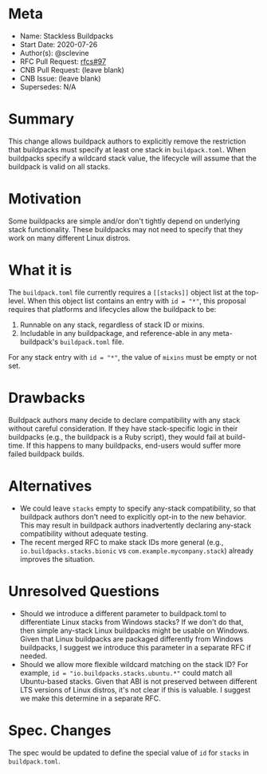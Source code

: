 # Meta
[meta]: #meta
- Name: Stackless Buildpacks
- Start Date: 2020-07-26
- Author(s): @sclevine
- RFC Pull Request: [rfcs#97](https://github.com/buildpacks/rfcs/pull/97)
- CNB Pull Request: (leave blank)
- CNB Issue: (leave blank)
- Supersedes: N/A

# Summary
[summary]: #summary

This change allows buildpack authors to explicitly remove the restriction that buildpacks must specify at least one stack in `buildpack.toml`. When buildpacks specify a wildcard stack value, the lifecycle will assume that the buildpack is valid on all stacks.

# Motivation
[motivation]: #motivation

Some buildpacks are simple and/or don't tightly depend on underlying stack functionality. These buildpacks may not need to specify that they work on many different Linux distros.

# What it is
[what-it-is]: #what-it-is

The `buildpack.toml` file currently requires a `[[stacks]]` object list at the top-level. When this object list contains an entry with `id = "*"`, this proposal requires that platforms and lifecycles allow the buildpack to be:
1. Runnable on any stack, regardless of stack ID or mixins.
2. Includable in any buildpackage, and reference-able in any meta-buildpack's `buildpack.toml` file.

For any stack entry with `id = "*"`, the value of `mixins` must be empty or not set.


# Drawbacks
[drawbacks]: #drawbacks

Buildpack authors many decide to declare compatibility with any stack without careful consideration. If they have stack-specific logic in their buildpacks (e.g., the buildpack is a Ruby script), they would fail at build-time. If this happens to many buildpacks, end-users would suffer more failed buildpack builds.

# Alternatives
[alternatives]: #alternatives

- We could leave `stacks` empty to specify any-stack compatibility, so that buildpack authors don't need to explicitly opt-in to the new behavior. This may result in buildpack authors inadvertently declaring any-stack compatibility without adequate testing.
- The recent merged RFC to make stack IDs more general (e.g., `io.buildpacks.stacks.bionic` vs `com.example.mycompany.stack`) already improves the situation.


# Unresolved Questions
[unresolved-questions]: #unresolved-questions

- Should we introduce a different parameter to buildpack.toml to differentiate Linux stacks from Windows stacks? If we don't do that, then simple any-stack Linux buildpacks might be usable on Windows. Given that Linux buildpacks are packaged differently from Windows buildpacks, I suggest we introduce this parameter in a separate RFC if needed.
- Should we allow more flexible wildcard matching on the stack ID? For example, `id = "io.buildpacks.stacks.ubuntu.*"` could match all Ubuntu-based stacks. Given that ABI is not preserved between different LTS versions of Linux distros, it's not clear if this is valuable. I suggest we make this determine in a separate RFC.

# Spec. Changes
[spec-changes]: #spec-changes

The spec would be updated to define the special value of `id` for `stacks` in `buildpack.toml`.
